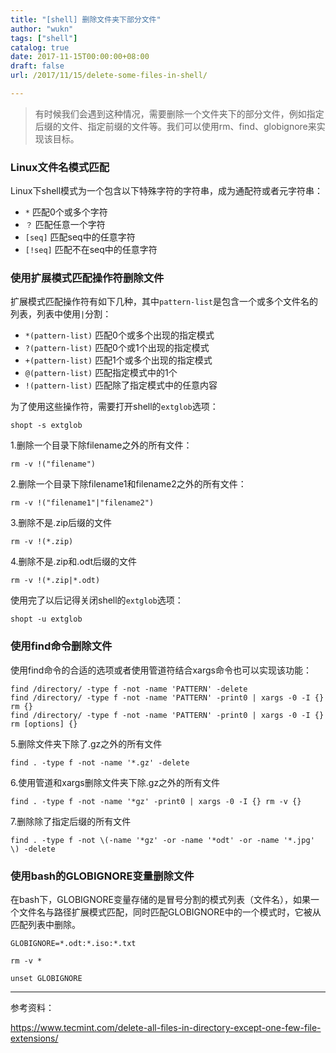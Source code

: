```yaml
---
title: "[shell] 删除文件夹下部分文件"
author: "wukn"
tags: ["shell"]
catalog: true
date: 2017-11-15T00:00:00+08:00
draft: false
url: /2017/11/15/delete-some-files-in-shell/

---
```


> 有时候我们会遇到这种情况，需要删除一个文件夹下的部分文件，例如指定后缀的文件、指定前缀的文件等。我们可以使用rm、find、globignore来实现该目标。

<!--more-->

### Linux文件名模式匹配

Linux下shell模式为一个包含以下特殊字符的字符串，成为通配符或者元字符串：

* `*` 匹配0个或多个字符
* `？` 匹配任意一个字符
* `[seq]` 匹配seq中的任意字符
* `[!seq]` 匹配不在seq中的任意字符

### 使用扩展模式匹配操作符删除文件

扩展模式匹配操作符有如下几种，其中`pattern-list`是包含一个或多个文件名的列表，列表中使用`|`分割：

* `*(pattern-list)` 匹配0个或多个出现的指定模式
* `?(pattern-list)` 匹配0个或1个出现的指定模式
* `+(pattern-list)` 匹配1个或多个出现的指定模式
* `@(pattern-list)` 匹配指定模式中的1个
* `!(pattern-list)` 匹配除了指定模式中的任意内容

为了使用这些操作符，需要打开shell的`extglob`选项：

```shell
shopt -s extglob
```

1.删除一个目录下除filename之外的所有文件：

```shell
rm -v !("filename")
```

2.删除一个目录下除filename1和filename2之外的所有文件：

```shell
rm -v !("filename1"|"filename2") 
```

3.删除不是.zip后缀的文件

```shell
rm -v !(*.zip)
```

4.删除不是.zip和.odt后缀的文件

```shell
rm -v !(*.zip|*.odt)
```

使用完了以后记得关闭shell的`extglob`选项：

```shell
shopt -u extglob
```

### 使用find命令删除文件

使用find命令的合适的选项或者使用管道符结合xargs命令也可以实现该功能：

```shell
find /directory/ -type f -not -name 'PATTERN' -delete
find /directory/ -type f -not -name 'PATTERN' -print0 | xargs -0 -I {} rm {}
find /directory/ -type f -not -name 'PATTERN' -print0 | xargs -0 -I {} rm [options] {}
```

5.删除文件夹下除了.gz之外的所有文件

```shell
find . -type f -not -name '*.gz' -delete
```

6.使用管道和xargs删除文件夹下除.gz之外的所有文件

```shell
find . -type f -not -name '*gz' -print0 | xargs -0 -I {} rm -v {}
```

7.删除除了指定后缀的所有文件

```shell
find . -type f -not \(-name '*gz' -or -name '*odt' -or -name '*.jpg' \) -delete
```

### 使用bash的GLOBIGNORE变量删除文件

在bash下，GLOBIGNORE变量存储的是冒号分割的模式列表（文件名），如果一个文件名与路径扩展模式匹配，同时匹配GLOBIGNORE中的一个模式时，它被从匹配列表中删除。

```shell
GLOBIGNORE=*.odt:*.iso:*.txt

rm -v *

unset GLOBIGNORE
```

---

参考资料：

https://www.tecmint.com/delete-all-files-in-directory-except-one-few-file-extensions/

